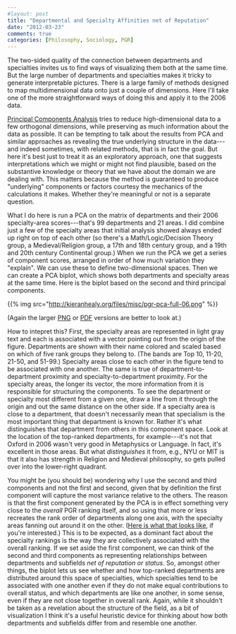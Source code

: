 ```yaml
---
#layout: post
title: "Departmental and Specialty Affinities net of Reputation"
date: "2012-03-23"
comments: true
categories: [Philosophy, Sociology, PGR]
---
```


The two-sided quality of the connection between departments and specialties invites us to find ways of visualizing them both at the same time. But the large number of departments and specialties makes it tricky to generate interpretable pictures. There is a large family of methods designed to map multidimensional data onto just a couple of dimensions. Here I'll take one of the more straightforward ways of doing this and apply it to the 2006 data. 

[Principal Components Analysis](http://en.wikipedia.org/wiki/Principal_component_analysis) tries to reduce high-dimensional data to a few orthogonal dimensions, while preserving as much information about the data as possible. It can be tempting to talk about the results from PCA and similar approaches as revealing the true underlying structure in the data---and indeed sometimes, with related methods, that is in fact the goal. But here it's best just to treat it as an exploratory approach, one that suggests interpretations which we might or might not find plausible, based on the substantive knowledge or theory that we have about  the domain we are dealing with. This matters because the method is guaranteed to produce "underlying" components or factors courtesy the mechanics of the calculations it makes. Whether they're meaningful or not is a separate question. 

What I do here is run a PCA on the matrix of departments and their 2006 specialty-area scores---that's 99 departments and 21 areas. I did combine just a few of the specialty areas that initial analysis showed always ended up right on top of each other (so there's a Math/Logic/Decision Theory group, a Medieval/Religion group, a 17th and 18th century group, and a 19th and 20th century Continental group.) When we run the PCA we get a series of component scores, arranged in order of how much variation they "explain". We can use these to define two-dimensional spaces. Then we can create a PCA biplot, which shows both departments and specialty areas at the same time. Here is the biplot based on the second and third principal components.

{{% img src="http://kieranhealy.org/files/misc/pgr-pca-full-06.png" %}}

(Again the larger <a href="http://kieranhealy.org/files/misc/pgr-pca-full-06.png">PNG</a> or <a href="http://kieranhealy.org/files/misc/pgr-pca-full-06.pdf">PDF</a> versions are better to look at.)

How to intepret this? First, the specialty areas are represented in light gray text and each is associated with a vector pointing out from the origin of the figure. Departments are shown with their name colored and scaled based on which of five rank groups they belong to. (The bands are Top 10, 11-20, 21-50, and 51-99.) Specialty areas close to each other in the figure tend to be associated with one another. The same is true of department-to-department proximity and specialty-to-department proximity. For the specialty areas, the longer its vector, the more information from it is responsible for structuring the components. To see the department or specialty most different from a given one, draw a line from it through the origin and out the same distance on the other side. If a specialty area is close to a department, that doesn't necessarily mean that specialism is the most important thing that department is known for. Rather it's what distinguishes that department from others in this component space. Look at the location of the top-ranked departments, for example---it's not that Oxford in 2006 wasn't very good in Metaphysics or Language. In fact, it's excellent in those areas. But what _distinguishes_ it from, e.g., NYU or MIT is that it also has  strength in Religion and Medieval philosophy, so gets pulled over into the lower-right quadrant.

You might be (you should be) wondering why I use the second and third components and not the first and second, given that by definition the first component will capture the most variance relative to the others. The reason is that the first component generated by the PCA is in effect something very close to the _overall_ PGR ranking itself, and so using that more or less recreates the rank order of departments along one axis, with the specialty areas fanning out around it on the other. (<a href="http://kieranhealy.org/files/misc/pgr-pca-full-c12-06.pdf">Here is what that looks like</a>, if you're interested.) This is to be expected, as a dominant fact about the specialty rankings is the way they are collectively associated with the overall ranking. If we set aside the first component, we can think of the second and third components as representing relationships between departments and subfields _net of reputation or status_. So, amongst other things, the biplot lets us see whether and how top-ranked departments are distributed around this space of specialties, which specialties tend to be associated with one another even if they do not make equal contributions to overall status, and which departments are like one another, in some sense, even if they are not close together in overall rank. Again, while it shouldn't be taken as a revelation about the structure of the field, as a bit of visualization I think it's a useful heuristic device for thinking about how both departments and subfields differ from and resemble one another.
